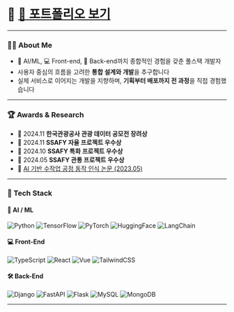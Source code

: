 

# 📌 [📁 포트폴리오 보기](https://sinijinii.github.io/SINIJINI)


---

### 🧑‍💻 About Me

- 🧠 AI/ML, 💻 Front-end, 🔧 Back-end까지 종합적인 경험을 갖춘 풀스택 개발자
- 사용자 중심의 흐름을 고려한 **통합 설계와 개발**을 추구합니다
- 실제 서비스로 이어지는 개발을 지향하며, **기획부터 배포까지 전 과정**을 직접 경험했습니다

---

### 🏆 Awards & Research

- 🥉 2024.11 **한국관광공사 관광 데이터 공모전 장려상**
- 🥈 2024.11 **SSAFY 자율 프로젝트 우수상**
- 🥈 2024.10 **SSAFY 특화 프로젝트 우수상**
- 🥈 2024.05 **SSAFY 관통 프로젝트 우수상**
- 📄 [AI 기반 수작업 공정 동작 인식 논문 (2023.05)](https://sinijinii.github.io/SINIJINI/paper.pdf)

---

### 🚀 Tech Stack

#### 🤖 AI / ML
![Python](https://img.shields.io/badge/Python-3776AB?style=flat&logo=Python&logoColor=white)
![TensorFlow](https://img.shields.io/badge/TensorFlow-FF6F00?style=flat&logo=TensorFlow&logoColor=white)
![PyTorch](https://img.shields.io/badge/PyTorch-EE4C2C?style=flat&logo=PyTorch&logoColor=white)
![HuggingFace](https://img.shields.io/badge/HuggingFace-FCC624?style=flat&logo=HuggingFace&logoColor=black)
![LangChain](https://img.shields.io/badge/LangChain-000000?style=flat)

#### 💻 Front-End
![TypeScript](https://img.shields.io/badge/TypeScript-3178C6?style=flat&logo=TypeScript&logoColor=white)
![React](https://img.shields.io/badge/React-61DAFB?style=flat&logo=React&logoColor=black)
![Vue](https://img.shields.io/badge/Vue-4FC08D?style=flat&logo=Vue.js&logoColor=white)
![TailwindCSS](https://img.shields.io/badge/TailwindCSS-38B2AC?style=flat&logo=TailwindCSS&logoColor=white)

#### 🛠 Back-End
![Django](https://img.shields.io/badge/Django-092E20?style=flat&logo=Django&logoColor=white)
![FastAPI](https://img.shields.io/badge/FastAPI-009688?style=flat&logo=FastAPI&logoColor=white)
![Flask](https://img.shields.io/badge/Flask-000000?style=flat&logo=Flask&logoColor=white)
![MySQL](https://img.shields.io/badge/MySQL-4479A1?style=flat&logo=MySQL&logoColor=white)
![MongoDB](https://img.shields.io/badge/MongoDB-47A248?style=flat&logo=MongoDB&logoColor=white)

---
